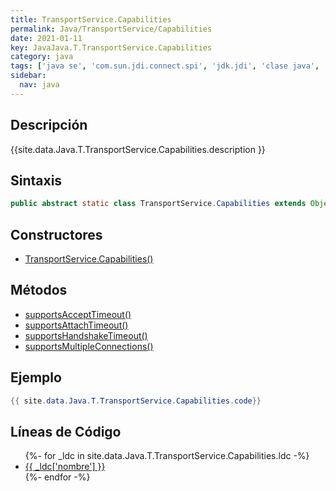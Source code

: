 ```yaml
---
title: TransportService.Capabilities
permalink: Java/TransportService/Capabilities
date: 2021-01-11
key: JavaJava.T.TransportService.Capabilities
category: java
tags: ['java se', 'com.sun.jdi.connect.spi', 'jdk.jdi', 'clase java', 'Java 1.0']
sidebar: 
  nav: java
---
```


## Descripción
{{site.data.Java.T.TransportService.Capabilities.description }}

## Sintaxis
~~~java
public abstract static class TransportService.Capabilities extends Object
~~~

## Constructores
* [TransportService.Capabilities()](/Java/TransportService/Capabilities/TransportService/Capabilities/)

## Métodos
* [supportsAcceptTimeout()](/Java/TransportService/Capabilities/supportsAcceptTimeout)
* [supportsAttachTimeout()](/Java/TransportService/Capabilities/supportsAttachTimeout)
* [supportsHandshakeTimeout()](/Java/TransportService/Capabilities/supportsHandshakeTimeout)
* [supportsMultipleConnections()](/Java/TransportService/Capabilities/supportsMultipleConnections)

## Ejemplo
~~~java
{{ site.data.Java.T.TransportService.Capabilities.code}}
~~~

## Líneas de Código
<ul>
{%- for _ldc in site.data.Java.T.TransportService.Capabilities.ldc -%}
   <li>
       <a href="{{_ldc['url'] }}">{{ _ldc['nombre'] }}</a>
   </li>
{%- endfor -%}
</ul>
